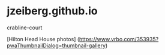 # jzeiberg.github.io
crabline-court

[Hilton Head House photos] (https://www.vrbo.com/353935?pwaThumbnailDialog=thumbnail-gallery)
